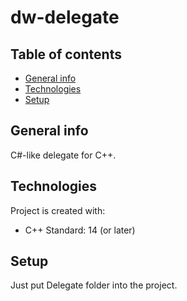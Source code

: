 # dw-delegate
## Table of contents
* [General info](#general-info)
* [Technologies](#technologies)
* [Setup](#setup)

## General info
C#-like delegate for C++.

## Technologies
Project is created with:
* C++ Standard: 14 (or later)

## Setup
Just put Delegate folder into the project.
